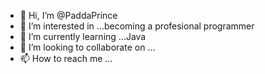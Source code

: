 - 👋 Hi, I’m @PaddaPrince
- 👀 I’m interested in ...becoming a profesional programmer
- 🌱 I’m currently learning ...Java
- 💞️ I’m looking to collaborate on ...
- 📫 How to reach me ...

<!---
PaddaPrince/PaddaPrince is a ✨ special ✨ repository because its `README.md` (this file) appears on your GitHub profile.
You can click the Preview link to take a look at your changes.
--->
